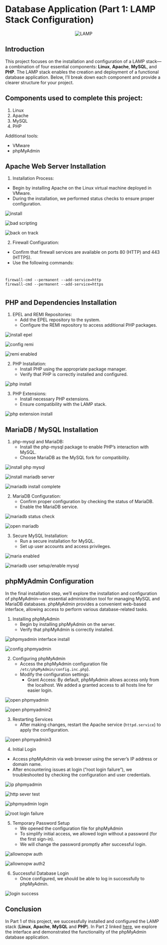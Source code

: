 # Database Application (Part 1: LAMP Stack Configuration)

<div align="center">
  
 ![LAMP](https://imgur.com/wyxL02M.jpg) 
 
</div>

## Introduction

This project focuses on the installation and configuration of a LAMP stack—a combination of four essential components: **Linux**, **Apache**, **MySQL**, and **PHP**. The LAMP stack enables the creation and deployment of a functional database application. Below, I’ll break down each component and provide a clearer structure for your project.

## Components used to complete this project:

1. Linux
2. Apache
3. MySQL
4. PHP

Additional tools:
  - VMware
  - phpMyAdmin

## Apache Web Server Installation

1. Installation Process:
  - Begin by installing Apache on the Linux virtual machine deployed in VMware.
  - During the installation, we performed status checks to ensure proper configuration.

![install](https://imgur.com/jBQejrd.jpg)

![bad scripting](https://imgur.com/LBc9PUh.jpg) 

![back on track](https://imgur.com/4Bh8LdG.jpg)

2. Firewall Configuration:
  - Confirm that firewall services are available on ports 80 (HTTP) and 443 (HTTPS).
  - Use the following commands:

#
    firewall-cmd --permanent --add-service=http
    firewall-cmd --permanent --add-service=https
# 

## PHP and Dependencies Installation

1. EPEL and REMI Repositories:
   - Add the EPEL repository to the system.
   - Configure the REMI repository to access additional PHP packages.

![install epel](https://imgur.com/vXBZtD3.jpg) 

![config remi](https://imgur.com/JZ4vhgO.jpg) 

![remi enabled](https://imgur.com/zco7Ink.jpg) 

2. PHP Installation:
   - Install PHP using the appropriate package manager.
   - Verify that PHP is correctly installed and configured.

![php install](https://imgur.com/YNGoilw.jpg) 

3. PHP Extensions:
   - Install necessary PHP extensions.
   - Ensure compatibility with the LAMP stack.

![php extension install](https://imgur.com/1WU2rba.jpg) 

## MariaDB / MySQL Installation 

1. php-mysql and MariaDB:
   - Install the php-mysql package to enable PHP’s interaction with MySQL.
   - Choose MariaDB as the MySQL fork for compatibility.

![install php mysql](https://imgur.com/J31VDcT.jpg) 

![install mariadb server](https://imgur.com/H09pOrL.jpg) 

![mariadb install complete](https://imgur.com/IbsfzN3.jpg) 

2. MariaDB Configuration:
   - Confirm proper configuration by checking the status of MariaDB.
   - Enable the MariaDB service.

![mariadb status check](https://imgur.com/eLXry5H.jpg) 

![open mariadb](https://imgur.com/1Jat4nX.jpg) 

3. Secure MySQL Installation:
   - Run a secure installation for MySQL.
   - Set up user accounts and access privileges.

![maria enabled](https://imgur.com/iMre9vk.jpg) 

![mariadb user setup/enable mysql](https://imgur.com/pxHT5iG.jpg) 

## phpMyAdmin Configuration
In the final installation step, we’ll explore the installation and configuration of phpMyAdmin—an essential administration tool for managing MySQL and MariaDB databases. phpMyAdmin provides a convenient web-based interface, allowing access to perform various database-related tasks.

1. Installing phpMyAdmin
   - Begin by installing phpMyAdmin on the server.
   - Verify that phpMyAdmin is correctly installed.

![phpmyadmin interface install](https://imgur.com/jCBMu0l.jpg) 

![config phpmyadmin](https://imgur.com/yHgH8GP.jpg) 

2. Configuring phpMyAdmin
   - Access the phpMyAdmin configuration file `/etc/phpMyAdmin/config.inc.php`).
   - Modify the configuration settings:
       - Grant Access: By default, phpMyAdmin allows access only from the localhost. We added a granted access to all hosts line for easier login.
       
![open phpmyadmin](https://imgur.com/YifEubJ.jpg) 

![open phpmyadmin2](https://imgur.com/aBWX388.jpg) 

3. Restarting Services
   - After making changes, restart the Apache service (`httpd.service`) to apply the configuration.

![open phpmyadmin3](https://imgur.com/ojQllTe.jpg) 

4. Initial Login
  - Access phpMyAdmin via web browser using the server’s IP address or domain name.
  - After encountering issues at login (“root login failure”), we troubleshooted by checking the configuration and user credentials.

![ip phpmyadmin](https://imgur.com/EJLmQpy.jpg) 

![http sever test](https://imgur.com/OPmEvyy.jpg) 

![phpmyadmin login](https://imgur.com/a5pimMP.jpg) 

![root login failure](https://imgur.com/gWZjdta.jpg) 

5. Temporary Password Setup
   - We opened the configuration file for phpMyAdmin 
   - To simplify initial access, we allowed login without a password (for the first sign-in).
   - We will change the password promptly after successful login.

![allownopw auth](https://imgur.com/yaxRtLy.jpg) 

![allownopw auth2](https://imgur.com/HSGIasf.jpg) 

6. Successful Database Login
   - Once configured, we should be able to log in successfully to phpMyAdmin.

![login success](https://imgur.com/fwrgRYW.jpg) 

## Conclusion
In Part 1 of this project, we successfully installed and configured the LAMP stack (**Linux**, **Apache**, **MySQL** and **PHP**). In Part 2 linked [here](https://github.com/jasminemathieu/Azure-SOC), we explore the interface and demonstrated the functionality of the phpMyAdmin database application.
